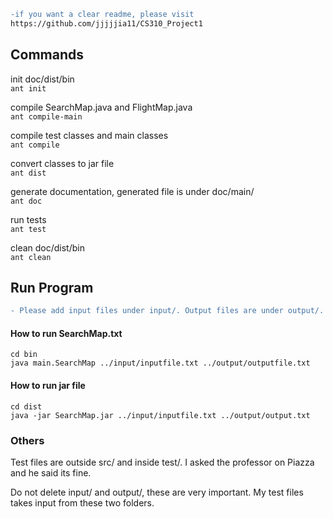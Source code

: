 ```diff
-if you want a clear readme, please visit
https://github.com/jjjjjia11/CS310_Project1
```
## Commands

init doc/dist/bin   
`ant init`  

compile SearchMap.java and FlightMap.java  
`ant compile-main`

compile test classes and main classes   
`ant compile`

convert classes to jar file   
`ant dist`

generate documentation, generated file is under doc/main/   
`ant doc`

run tests   
`ant test`

clean doc/dist/bin   
`ant clean`

## Run Program
```diff
- Please add input files under input/. Output files are under output/.
```

#### How to run SearchMap.txt


```
cd bin
java main.SearchMap ../input/inputfile.txt ../output/outputfile.txt
```  

#### How to run jar file
```
cd dist
java -jar SearchMap.jar ../input/inputfile.txt ../output/output.txt
```

### Others
Test files are outside src/ and inside test/. I asked the professor on 
Piazza and he said its fine.

Do not delete input/ and output/, these are very important. My test files takes input
from these two folders.